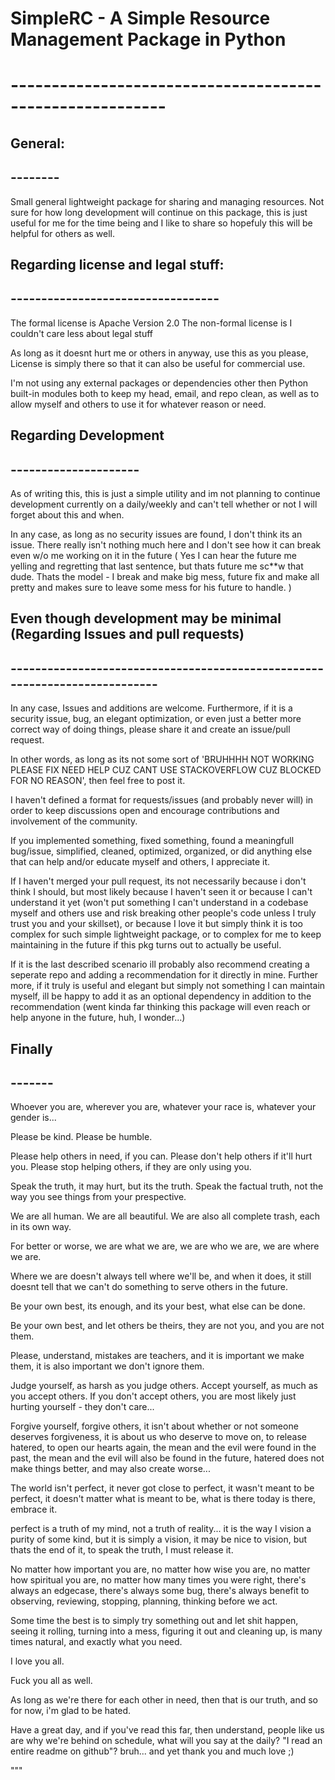 # SimpleRC - A Simple Resource Management Package in Python
# ---------------------------------------------------------

## General:
## --------
Small general lightweight package for sharing and managing resources.
Not sure for how long development will continue on this package,
this is just useful for me for the time being and I like to share
so hopefuly this will be helpful for others as well.

## Regarding license and legal stuff: 
## ----------------------------------
The formal license is Apache Version 2.0
The non-formal license is I couldn't care less about legal stuff

As long as it doesnt hurt me or others in anyway, use this as you please,
License is simply there so that it can also be useful for commercial use.

I'm not using any external packages or dependencies other then Python
built-in modules both to keep my head, email, and repo clean, as well as
to allow myself and others to use it for whatever reason or need.

## Regarding Development
## ---------------------
As of writing this, this is just a simple utility and im not planning
to continue development currently on a daily/weekly and can't tell whether
or not I will forget about this and when.

In any case, as long as no security issues are found, I don't think its an
issue.
There really isn't nothing much here and I don't see how it can break even
w/o me working on it in the future (
    Yes I can hear the future me yelling and regretting that last sentence,
    but thats future me sc**w that dude. Thats the model - I break and make
    big mess, future fix and make all pretty and makes sure to leave some
    mess for his future to handle.
)

## Even though development may be minimal (Regarding Issues and pull requests)
## ---------------------------------------------------------------------------
In any case, Issues and additions are welcome.
Furthermore, if it is a security issue, bug, an elegant optimization,
or even just a better more correct way of doing things, please share
it and create an issue/pull request.

In other words, as long as its not some sort of 'BRUHHHH NOT WORKING PLEASE
FIX NEED HELP CUZ CANT USE STACKOVERFLOW CUZ BLOCKED FOR NO REASON',
then feel free to post it.

I haven't defined a format for requests/issues (and probably never will) in
order to keep discussions open and encourage contributions and involvement
of the community.

If you implemented something, fixed something, found a meaningfull bug/issue,
simplified, cleaned, optimized, organized, or did anything else that can help
and/or educate myself and others, I appreciate it.

If I haven't merged your pull request, its not necessarily because i don't
think I should, but most likely because I haven't  seen it or because I can't
understand it yet (won't put something I can't understand in a codebase myself
and others use and risk breaking other people's code unless I truly trust
you and your skillset), or because I love it but simply think it is too
complex for such simple lightweight package, or to complex for me to keep
maintaining in the future if this pkg turns out to actually be useful.

If it is the last described scenario ill probably also recommend creating
a seperate repo and adding a recommendation for it directly in mine.
Further more, if it truly is useful and elegant but simply not something I 
can maintain myself, ill be happy to add it as an optional dependency in
addition to the recommendation (went kinda far thinking this package will
even reach or help anyone in the future, huh, I wonder...)

## Finally
## -------
Whoever you are,
wherever you are,
whatever your race is,
whatever your gender is...

Please be kind.
Please be humble.

Please help others in need, if you can.
Please don't help others if it'll hurt you.
Please stop helping others, if they are only using you.

Speak the truth, it may hurt, but its the truth.
Speak the factual truth, not the way you see things from your prespective.

We are all human.
We are all beautiful.
We are also all complete trash, each in its own way.

For better or worse, 
we are what we are,
we are who we are,
we are where we are.

Where we are doesn't always tell where we'll be,
and when it does, it still doesnt tell that we can't do
something to serve others in the future.

Be your own best, its enough, 
and its your best, what else can be done.

Be your own best, 
and let others be theirs, 
they are not you, and you are not them.

Please, understand, 
mistakes are teachers,
and it is important we make them, 
it is also important we don't ignore them.

Judge yourself, as harsh as you judge others.
Accept yourself, as much as you accept others.
If you don't accept others, 
you are most likely just hurting yourself - they don't care...

Forgive yourself, forgive others,
it isn't about whether or not someone deserves forgiveness,
it is about us who deserve to move on,
to release hatered, to open our hearts again,
the mean and the evil were found in the past,
the mean and the evil will also be found in the future,
hatered does not make things better, and may also create worse...

The world isn't perfect,
it never got close to perfect,
it wasn't meant to be perfect,
it doesn't matter what is meant to be,
what is there today is there, embrace it.

perfect is a truth of my mind,
not a truth of reality...
it is the way I vision a purity of some kind,
but it is simply a vision, it may be nice to vision, 
but thats the end of it, to speak the truth, I must release it.

No matter how important you are,
no matter how wise you are,
no matter how spiritual you are,
no matter how many times you were right,
there's always an edgecase,
there's always some bug,
there's always benefit to observing, 
reviewing, stopping, planning, thinking before we act.

Some time the best is to simply try something out and let shit happen,
seeing it rolling, turning into a mess, figuring it out and cleaning up,
is many times natural, and exactly what you need.

I love you all.

Fuck you all as well.

As long as we're there for each other in need,
then that is our truth, and so for now, i'm glad to be hated.

Have a great day, 
and if you've read this far,
then understand, 
people like us are why we're behind on schedule,
what will you say at the daily? "I read an entire readme on github"?
bruh...
and yet thank you and much love ;)

"""


